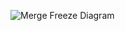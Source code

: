 ![Merge Freeze Diagram](https://github.com/alexcheuk/mergefreeze/assets/1242663/49c65735-28f7-4d3f-bce4-fa1fe952c2cb)




